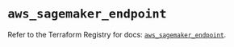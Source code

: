 # `aws_sagemaker_endpoint`

Refer to the Terraform Registry for docs: [`aws_sagemaker_endpoint`](https://registry.terraform.io/providers/hashicorp/aws/4.67.0/docs/resources/sagemaker_endpoint).
